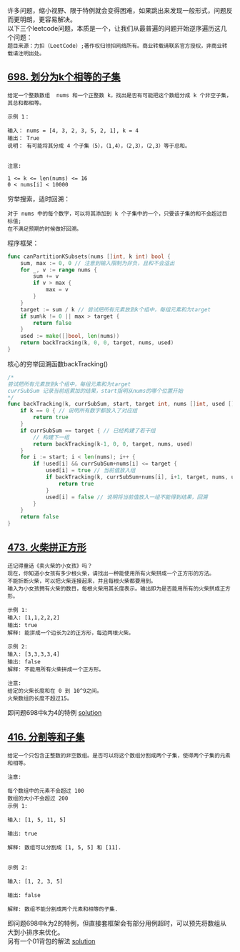 许多问题，缩小视野、限于特例就会变得困难，如果跳出来发现一般形式，问题反而更明朗，更容易解决。<br>
以下三个leetcode问题，本质是一个，让我们从最普遍的问题开始逆序遍历这几个问题：<br>
`题目来源：力扣（LeetCode）;著作权归领扣网络所有。商业转载请联系官方授权，非商业转载请注明出处。`
## [698. 划分为k个相等的子集](https://leetcode-cn.com/problems/partition-to-k-equal-sum-subsets)
```text
给定一个整数数组  nums 和一个正整数 k，找出是否有可能把这个数组分成 k 个非空子集，其总和都相等。

示例 1：

输入： nums = [4, 3, 2, 3, 5, 2, 1], k = 4
输出： True
说明： 有可能将其分成 4 个子集（5），（1,4），（2,3），（2,3）等于总和。


注意:

1 <= k <= len(nums) <= 16
0 < nums[i] < 10000
```
穷举搜索，适时回溯：
```text
对于 nums 中的每个数字，可以将其添加到 k 个子集中的一个，只要该子集的和不会超过目标值;
在不满足预期的时候做好回溯。
```
程序框架：
```go
func canPartitionKSubsets(nums []int, k int) bool {
	sum, max := 0, 0 // 注意到输入限制为非负，且和不会溢出
	for _, v := range nums {
		sum += v
		if v > max {
			max = v
		}
	}
	target := sum / k // 尝试把所有元素放到k个组中，每组元素和为target
	if sum%k != 0 || max > target {
		return false
	}
	used := make([]bool, len(nums))
	return backTracking(k, 0, 0, target, nums, used)
}
```
核心的穷举回溯函数backTracking()
```go
/*
尝试把所有元素放到k个组中，每组元素和为target
currSubSum 记录当前组累加的结果，start指明从nums的哪个位置开始
*/
func backTracking(k, currSubSum, start, target int, nums []int, used []bool) bool {
	if k == 0 { // 说明所有数字都放入了对应组
		return true
	}
	if currSubSum == target { // 已经构建了若干组
		// 构建下一组
		return backTracking(k-1, 0, 0, target, nums, used)
	}
	for i := start; i < len(nums); i++ {
		if !used[i] && currSubSum+nums[i] <= target {
			used[i] = true // 当前值放入组
			if backTracking(k, currSubSum+nums[i], i+1, target, nums, used) {
				return true
			}
			used[i] = false // 说明将当前值放入一组不能得到结果，回溯
		}
	}
	return false
}
```

## [473. 火柴拼正方形](https://leetcode-cn.com/problems/matchsticks-to-square)
```text
还记得童话《卖火柴的小女孩》吗？
现在，你知道小女孩有多少根火柴，请找出一种能使用所有火柴拼成一个正方形的方法。
不能折断火柴，可以把火柴连接起来，并且每根火柴都要用到。
输入为小女孩拥有火柴的数目，每根火柴用其长度表示。输出即为是否能用所有的火柴拼成正方形。

示例 1:
输入: [1,1,2,2,2]
输出: true
解释: 能拼成一个边长为2的正方形，每边两根火柴。

示例 2:
输入: [3,3,3,3,4]
输出: false
解释: 不能用所有火柴拼成一个正方形。

注意:
给定的火柴长度和在 0 到 10^9之间。
火柴数组的长度不超过15。
```
即问题698中k为4的特例 [solution](partion4.go)
## [416. 分割等和子集](https://leetcode-cn.com/problems/partition-equal-subset-sum)
```text
给定一个只包含正整数的非空数组。是否可以将这个数组分割成两个子集，使得两个子集的元素和相等。

注意:

每个数组中的元素不会超过 100
数组的大小不会超过 200
示例 1:

输入: [1, 5, 11, 5]

输出: true

解释: 数组可以分割成 [1, 5, 5] 和 [11].


示例 2:

输入: [1, 2, 3, 5]

输出: false

解释: 数组不能分割成两个元素和相等的子集.
```
即问题698中k为2的特例，但直接套框架会有部分用例超时，可以预先将数组从大到小排序来优化。<br>
另有一个01背包的解法 [solution](partition2.go)